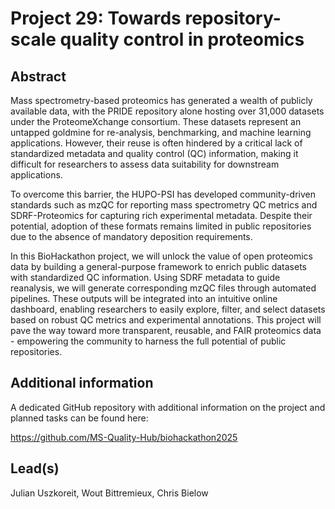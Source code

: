 # Project 29: Towards repository-scale quality control in proteomics


## Abstract

Mass spectrometry-based proteomics has generated a wealth of publicly available data, with the PRIDE repository alone hosting over 31,000 datasets under the ProteomeXchange consortium. These datasets represent an untapped goldmine for re-analysis, benchmarking, and machine learning applications. However, their reuse is often hindered by a critical lack of standardized metadata and quality control (QC) information, making it difficult for researchers to assess data suitability for downstream applications.

To overcome this barrier, the HUPO-PSI has developed community-driven standards such as mzQC for reporting mass spectrometry QC metrics and SDRF-Proteomics for capturing rich experimental metadata. Despite their potential, adoption of these formats remains limited in public repositories due to the absence of mandatory deposition requirements.

In this BioHackathon project, we will unlock the value of open proteomics data by building a general-purpose framework to enrich public datasets with standardized QC information. Using SDRF metadata to guide reanalysis, we will generate corresponding mzQC files through automated pipelines. These outputs will be integrated into an intuitive online dashboard, enabling researchers to easily explore, filter, and select datasets based on robust QC metrics and experimental annotations. This project will pave the way toward more transparent, reusable, and FAIR proteomics data - empowering the community to harness the full potential of public repositories.

## Additional information

A dedicated GitHub repository with additional information on the project and planned tasks can be found here:

https://github.com/MS-Quality-Hub/biohackathon2025

## Lead(s)

Julian Uszkoreit, Wout Bittremieux, Chris Bielow
